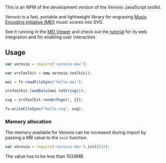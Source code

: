 This is an NPM of the development version of the Verovio JavaScript toolkit.

Verovio is a fast, portable and lightweight library for engraving [Music Encoding Initiative (MEI)](http://www.music-encoding.org) music scores into SVG.

See it running in the [MEI Viewer](http://www.verovio.org/mei-viewer.xhtml) and check out the [tutorial](http://www.verovio.org/tutorial.xhtml) for its web integration and for enabling user interaction.

## Usage

```javascript
var verovio = require('verovio-dev');

var vrvToolkit = new verovio.toolkit();

mei = fs.readFileSync("hello.mei");

vrvToolkit.loadData(mei.toString());

svg = vrvToolkit.renderPage(1, {});

fs.writeFileSync("hello.svg", svg);
```

### Memory allocation

The memory available for Verovio can be increased during import by passing a MB value to the `init` function.

```javascript
var verovio = require('verovio-dev').init(512);
```

The value has to be less than 1024MB.
